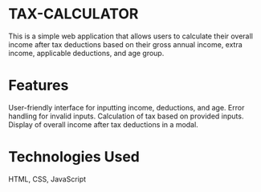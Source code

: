 # TAX-CALCULATOR
This is a simple web application that allows users to calculate their overall income after tax deductions based on their gross annual income, extra income, applicable deductions, and age group.

# Features
User-friendly interface for inputting income, deductions, and age.
Error handling for invalid inputs.
Calculation of tax based on provided inputs.
Display of overall income after tax deductions in a modal.

# Technologies Used
HTML,
CSS,
JavaScript
